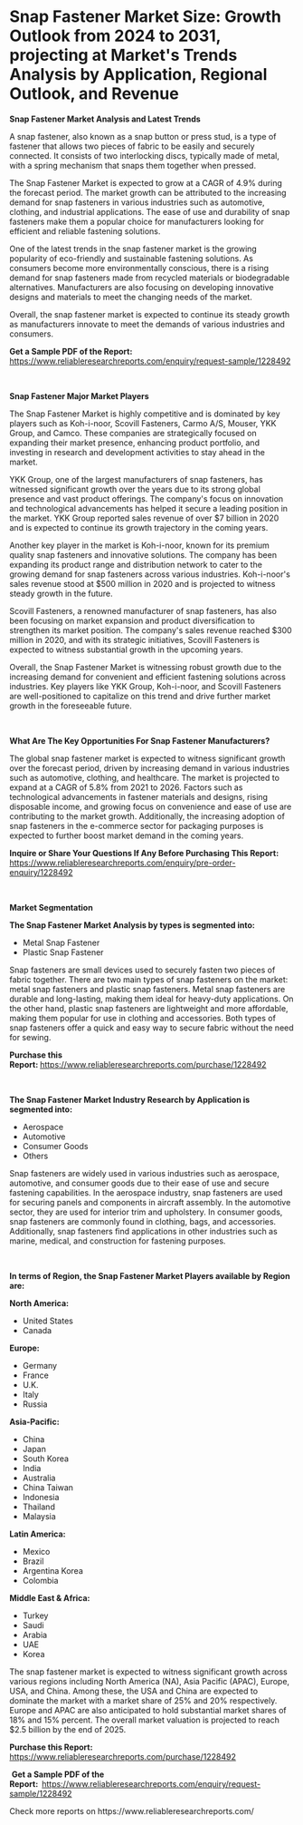 <p><h1>Snap Fastener Market Size: Growth Outlook from 2024 to 2031, projecting at Market's Trends Analysis by Application, Regional Outlook, and Revenue</h1></p><p><strong>Snap Fastener Market Analysis and Latest Trends</strong></p>
<p><p>A snap fastener, also known as a snap button or press stud, is a type of fastener that allows two pieces of fabric to be easily and securely connected. It consists of two interlocking discs, typically made of metal, with a spring mechanism that snaps them together when pressed.</p><p>The Snap Fastener Market is expected to grow at a CAGR of 4.9% during the forecast period. The market growth can be attributed to the increasing demand for snap fasteners in various industries such as automotive, clothing, and industrial applications. The ease of use and durability of snap fasteners make them a popular choice for manufacturers looking for efficient and reliable fastening solutions.</p><p>One of the latest trends in the snap fastener market is the growing popularity of eco-friendly and sustainable fastening solutions. As consumers become more environmentally conscious, there is a rising demand for snap fasteners made from recycled materials or biodegradable alternatives. Manufacturers are also focusing on developing innovative designs and materials to meet the changing needs of the market.</p><p>Overall, the snap fastener market is expected to continue its steady growth as manufacturers innovate to meet the demands of various industries and consumers.</p></p>
<p><strong>Get a Sample PDF of the Report:&nbsp;</strong> <a href="https://www.reliableresearchreports.com/enquiry/request-sample/1228492">https://www.reliableresearchreports.com/enquiry/request-sample/1228492</a></p>
<p>&nbsp;</p>
<p><strong>Snap Fastener Major Market Players</strong></p>
<p><p>The Snap Fastener Market is highly competitive and is dominated by key players such as Koh-i-noor, Scovill Fasteners, Carmo A/S, Mouser, YKK Group, and Camco. These companies are strategically focused on expanding their market presence, enhancing product portfolio, and investing in research and development activities to stay ahead in the market.</p><p>YKK Group, one of the largest manufacturers of snap fasteners, has witnessed significant growth over the years due to its strong global presence and vast product offerings. The company's focus on innovation and technological advancements has helped it secure a leading position in the market. YKK Group reported sales revenue of over $7 billion in 2020 and is expected to continue its growth trajectory in the coming years.</p><p>Another key player in the market is Koh-i-noor, known for its premium quality snap fasteners and innovative solutions. The company has been expanding its product range and distribution network to cater to the growing demand for snap fasteners across various industries. Koh-i-noor's sales revenue stood at $500 million in 2020 and is projected to witness steady growth in the future.</p><p>Scovill Fasteners, a renowned manufacturer of snap fasteners, has also been focusing on market expansion and product diversification to strengthen its market position. The company's sales revenue reached $300 million in 2020, and with its strategic initiatives, Scovill Fasteners is expected to witness substantial growth in the upcoming years.</p><p>Overall, the Snap Fastener Market is witnessing robust growth due to the increasing demand for convenient and efficient fastening solutions across industries. Key players like YKK Group, Koh-i-noor, and Scovill Fasteners are well-positioned to capitalize on this trend and drive further market growth in the foreseeable future.</p></p>
<p>&nbsp;</p>
<p><strong>What Are The Key Opportunities For Snap Fastener Manufacturers?</strong></p>
<p><p>The global snap fastener market is expected to witness significant growth over the forecast period, driven by increasing demand in various industries such as automotive, clothing, and healthcare. The market is projected to expand at a CAGR of 5.8% from 2021 to 2026. Factors such as technological advancements in fastener materials and designs, rising disposable income, and growing focus on convenience and ease of use are contributing to the market growth. Additionally, the increasing adoption of snap fasteners in the e-commerce sector for packaging purposes is expected to further boost market demand in the coming years.</p></p>
<p><strong>Inquire or Share Your Questions If Any Before Purchasing This Report:</strong> <a href="https://www.reliableresearchreports.com/enquiry/pre-order-enquiry/1228492">https://www.reliableresearchreports.com/enquiry/pre-order-enquiry/1228492</a></p>
<p>&nbsp;</p>
<p><strong>Market Segmentation</strong></p>
<p><strong>The Snap Fastener Market Analysis by types is segmented into:</strong></p>
<p><ul><li>Metal Snap Fastener</li><li>Plastic Snap Fastener</li></ul></p>
<p><p>Snap fasteners are small devices used to securely fasten two pieces of fabric together. There are two main types of snap fasteners on the market: metal snap fasteners and plastic snap fasteners. Metal snap fasteners are durable and long-lasting, making them ideal for heavy-duty applications. On the other hand, plastic snap fasteners are lightweight and more affordable, making them popular for use in clothing and accessories. Both types of snap fasteners offer a quick and easy way to secure fabric without the need for sewing.</p></p>
<p><strong>Purchase this Report:&nbsp;</strong><a href="https://www.reliableresearchreports.com/purchase/1228492">https://www.reliableresearchreports.com/purchase/1228492</a></p>
<p>&nbsp;</p>
<p><strong>The Snap Fastener Market Industry Research by Application is segmented into:</strong></p>
<p><ul><li>Aerospace</li><li>Automotive</li><li>Consumer Goods</li><li>Others</li></ul></p>
<p><p>Snap fasteners are widely used in various industries such as aerospace, automotive, and consumer goods due to their ease of use and secure fastening capabilities. In the aerospace industry, snap fasteners are used for securing panels and components in aircraft assembly. In the automotive sector, they are used for interior trim and upholstery. In consumer goods, snap fasteners are commonly found in clothing, bags, and accessories. Additionally, snap fasteners find applications in other industries such as marine, medical, and construction for fastening purposes.</p></p>
<p>&nbsp;</p>
<p><strong>In terms of Region, the Snap Fastener Market Players available by Region are:</strong></p>
<p>
    <p> <strong> North America: </strong>
        <ul>
            <li>United States</li>
            <li>Canada</li>
        </ul>
        </p> 
    <p> <strong> Europe: </strong>
        <ul>
            <li>Germany</li>
            <li>France</li>
            <li>U.K.</li>
            <li>Italy</li>
            <li>Russia</li>
        </ul>
        </p> 
    <p> <strong> Asia-Pacific: </strong>
        <ul>
            <li>China</li>
            <li>Japan</li>
            <li>South Korea</li>
            <li>India</li>
            <li>Australia</li>
            <li>China Taiwan</li>
            <li>Indonesia</li>
            <li>Thailand</li>
            <li>Malaysia</li>
        </ul>
        </p> 
    <p> <strong> Latin America: </strong>
        <ul>
            <li>Mexico</li>
            <li>Brazil</li>
            <li>Argentina Korea</li>
            <li>Colombia</li>
        </ul>
        </p> 
    <p> <strong> Middle East & Africa: </strong>
        <ul>
            <li>Turkey</li>
            <li>Saudi</li>
            <li>Arabia</li>
            <li>UAE</li>
            <li>Korea</li>
        </ul>
    </p>
    </p>
<p><p>The snap fastener market is expected to witness significant growth across various regions including North America (NA), Asia Pacific (APAC), Europe, USA, and China. Among these, the USA and China are expected to dominate the market with a market share of 25% and 20% respectively. Europe and APAC are also anticipated to hold substantial market shares of 18% and 15% percent. The overall market valuation is projected to reach $2.5 billion by the end of 2025.</p></p>
<p><strong>Purchase this Report: </strong><a href="https://www.reliableresearchreports.com/purchase/1228492">https://www.reliableresearchreports.com/purchase/1228492</a></p>
<p>&nbsp;<strong>Get a Sample PDF of the Report:&nbsp;&nbsp;</strong><a href="https://www.reliableresearchreports.com/enquiry/request-sample/1228492">https://www.reliableresearchreports.com/enquiry/request-sample/1228492</a></p>
<p><strong></strong></p>
<p>Check more reports on https://www.reliableresearchreports.com/</p>